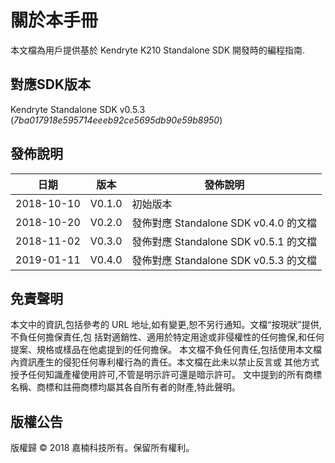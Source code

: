 # 關於本手冊

本文檔為用戶提供基於 Kendryte K210 Standalone SDK 開發時的編程指南.

## 對應SDK版本

Kendryte Standalone SDK v0.5.3 (*7ba017918e595714eeeb92ce5695db90e59b8950*)

## 發佈說明

|    日期    |  版本  |         發佈說明          |
| ---------- | ------ | ------------------------- |
| 2018-10-10 | V0.1.0 | 初始版本                  |
| 2018-10-20 | V0.2.0 | 發佈對應 Standalone SDK v0.4.0 的文檔    |
| 2018-11-02 | V0.3.0 | 發佈對應 Standalone SDK v0.5.1 的文檔    |
| 2019-01-11 | V0.4.0 | 發佈對應 Standalone SDK v0.5.3 的文檔    |

## 免責聲明

本文中的資訊,包括參考的 URL 地址,如有變更,恕不另行通知。文檔“按現狀”提供,不負任何擔保責任,包
括對適銷性、適用於特定用途或非侵權性的任何擔保,和任何提案、規格或樣品在他處提到的任何擔保。
本文檔不負任何責任,包括使用本文檔內資訊產生的侵犯任何專利權行為的責任。本文檔在此未以禁止反言或
其他方式授予任何知識產權使用許可,不管是明示許可還是暗示許可。
文中提到的所有商標名稱、商標和註冊商標均屬其各自所有者的財產,特此聲明。

## 版權公告

版權歸 © 2018 嘉楠科技所有。保留所有權利。
